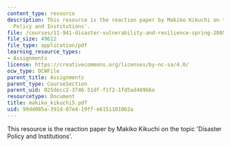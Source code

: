 ```yaml
---
content_type: resource
description: This resource is the reaction paper by Makiko Kikuchi on the topic 'Disaster
  Policy and Institutions'.
file: /courses/11-941-disaster-vulnerability-and-resilience-spring-2005/99dd085a391d87e419ffe61511010b2a_makiko_kikuchi5.pdf
file_size: 49612
file_type: application/pdf
learning_resource_types:
- Assignments
license: https://creativecommons.org/licenses/by-nc-sa/4.0/
ocw_type: OCWFile
parent_title: Assignments
parent_type: CourseSection
parent_uid: 025decc2-3746-51df-f1f2-1fd5ad489b6e
resourcetype: Document
title: makiko_kikuchi5.pdf
uid: 99dd085a-391d-87e4-19ff-e61511010b2a
---
```

This resource is the reaction paper by Makiko Kikuchi on the topic 'Disaster Policy and Institutions'.